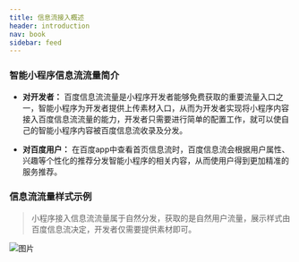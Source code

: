 ```yaml
---
title: 信息流接入概述
header: introduction
nav: book
sidebar: feed
---
```



### 智能小程序信息流流量简介



* **对开发者：** 百度信息流流量是小程序开发者能够免费获取的重要流量入口之一，智能小程序为开发者提供上传素材入口，从而为开发者实现将小程序内容接入百度信息流流量的能力，开发者只需要进行简单的配置工作，就可以使自己的智能小程序内容被百度信息流收录及分发。

 

* **对百度用户：** 在百度app中查看首页信息流时，百度信息流会根据用户属性、兴趣等个性化的推荐分发智能小程序的相关内容，从而使用户得到更加精准的服务推荐。

 

 

 

### 信息流流量样式示例

>小程序接入信息流流量属于自然分发，获取的是自然用户流量，展示样式由百度信息流决定，开发者仅需要提供素材即可。



![图片](../../img/introduction/auditing/all.jpg) 





